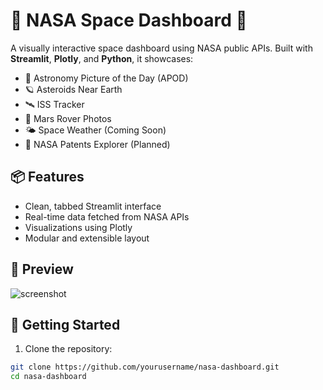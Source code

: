 # 🚀 NASA Space Dashboard 🌌

A visually interactive space dashboard using NASA public APIs. Built with **Streamlit**, **Plotly**, and **Python**, it showcases:

- 🌠 Astronomy Picture of the Day (APOD)
- 🪐 Asteroids Near Earth
- 🛰️ ISS Tracker
- 🔴 Mars Rover Photos
- 🌤️ Space Weather (Coming Soon)
- 🧠 NASA Patents Explorer (Planned)

## 📦 Features

- Clean, tabbed Streamlit interface
- Real-time data fetched from NASA APIs
- Visualizations using Plotly
- Modular and extensible layout

## 📸 Preview

![screenshot](assets/demo.png)  <!-- Replace with your image path -->

## 🚀 Getting Started

1. Clone the repository:

```bash
git clone https://github.com/yourusername/nasa-dashboard.git
cd nasa-dashboard
